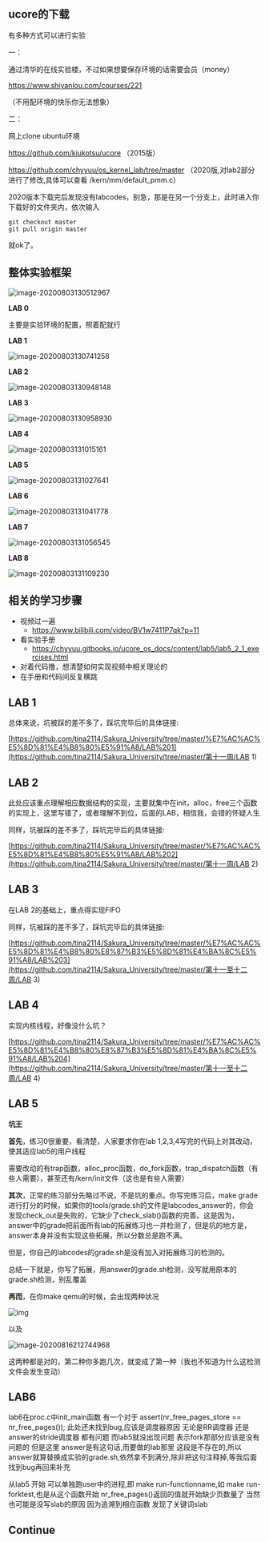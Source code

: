 ## ucore的下载

有多种方式可以进行实验

一：

通过清华的在线实验楼，不过如果想要保存环境的话需要会员（money）

https://www.shiyanlou.com/courses/221

（不用配环境的快乐你无法想象）

二：

网上clone ubuntu环境

https://github.com/kiukotsu/ucore （2015版）

https://github.com/chyyuu/os_kernel_lab/tree/master （2020版,对lab2部分进行了修改,具体可以查看 /kern/mm/default_pmm.c）

2020版本下载完后发现没有labcodes，别急，那是在另一个分支上，此时进入你下载好的文件夹内，依次输入

```shell
git checkout master
git pull origin master
```

就ok了。

## 整体实验框架

![image-20200803130512967](https://gitee.com/zhzzhz/blog_warehouse/raw/master/img/image-20200803130512967.png)

**LAB 0**

主要是实验环境的配置，照着配就行

**LAB 1**

![image-20200803130741258](https://gitee.com/zhzzhz/blog_warehouse/raw/master/img/image-20200803130741258.png)

**LAB 2**

![image-20200803130948148](https://gitee.com/zhzzhz/blog_warehouse/raw/master/img/image-20200803130948148.png)

**LAB 3**

![image-20200803130958930](https://gitee.com/zhzzhz/blog_warehouse/raw/master/img/image-20200803130958930.png)

**LAB 4**

![image-20200803131015161](https://gitee.com/zhzzhz/blog_warehouse/raw/master/img/image-20200803131015161.png)

**LAB 5**

![image-20200803131027641](https://gitee.com/zhzzhz/blog_warehouse/raw/master/img/image-20200803131027641.png)

**LAB 6**

![image-20200803131041778](https://gitee.com/zhzzhz/blog_warehouse/raw/master/img/image-20200803131041778.png)

**LAB 7**

![image-20200803131056545](https://gitee.com/zhzzhz/blog_warehouse/raw/master/img/image-20200803131056545.png)

**LAB 8**

![image-20200803131109230](https://gitee.com/zhzzhz/blog_warehouse/raw/master/img/image-20200803131109230.png)

## 相关的学习步骤

+ 视频过一遍
  - https://www.bilibili.com/video/BV1w7411P7qk?p=11
+ 看实验手册
  - https://chyyuu.gitbooks.io/ucore_os_docs/content/lab5/lab5_2_1_exercises.html
+ 对着代码撸，想清楚如何实现视频中相关理论的
+ 在手册和代码间反复横跳

## LAB 1

总体来说，坑被踩的差不多了，踩坑完毕后的具体链接:

[https://github.com/tina2114/Sakura_University/tree/master/%E7%AC%AC%E5%8D%81%E4%B8%80%E5%91%A8/LAB%201](https://github.com/tina2114/Sakura_University/tree/master/第十一周/LAB 1)

## LAB 2

此处应该重点理解相应数据结构的实现，主要就集中在init，alloc，free三个函数的实现上，这里写错了，或者理解不到位，后面的LAB，相信我，会错的怀疑人生

同样，坑被踩的差不多了，踩坑完毕后的具体链接:

[https://github.com/tina2114/Sakura_University/tree/master/%E7%AC%AC%E5%8D%81%E4%B8%80%E5%91%A8/LAB%202](https://github.com/tina2114/Sakura_University/tree/master/第十一周/LAB 2)

## LAB 3

在LAB 2的基础上，重点得实现FIFO

同样，坑被踩的差不多了，踩坑完毕后的具体链接:

[https://github.com/tina2114/Sakura_University/tree/master/%E7%AC%AC%E5%8D%81%E4%B8%80%E8%87%B3%E5%8D%81%E4%BA%8C%E5%91%A8/LAB%203](https://github.com/tina2114/Sakura_University/tree/master/第十一至十二周/LAB 3)

## LAB 4

实现内核线程，好像没什么坑？

[https://github.com/tina2114/Sakura_University/tree/master/%E7%AC%AC%E5%8D%81%E4%B8%80%E8%87%B3%E5%8D%81%E4%BA%8C%E5%91%A8/LAB%204](https://github.com/tina2114/Sakura_University/tree/master/第十一至十二周/LAB 4)

## LAB 5

**坑王**

**首先**，练习0很重要，看清楚，人家要求你在lab 1,2,3,4写完的代码上对其改动，使其适应lab5的用户线程

需要改动的有trap函数，alloc_proc函数，do_fork函数，trap_dispatch函数（有些人需要），甚至还有/kern/init文件（这也是有些人需要）

**其次**，正常的练习部分先略过不说，不是坑的重点。你写完练习后，make grade进行打分的时候，如果你的tools/grade.sh的文件是labcodes_answer的，你会发现check_out是失败的，它缺少了check_slab()函数的完善。这是因为，answer中的grade把前面所有lab的拓展练习也一并检测了，但是坑的地方是，answer本身并没有实现这些拓展，所以分数总是跑不满。

但是，你自己的labcodes的grade.sh是没有加入对拓展练习的检测的。

总结一下就是，你写了拓展，用answer的grade.sh检测，没写就用原本的grade.sh检测，别乱覆盖



**再而**，在你make qemu的时候，会出现两种状况

![img](https://gitee.com/zhzzhz/blog_warehouse/raw/master/img/186BF41E99DFF58887671483DCC4CF86.jpg)

以及

![image-20200816212744968](https://gitee.com/zhzzhz/blog_warehouse/raw/master/img/image-20200816212744968.png)


这两种都是对的，第二种你多跑几次，就变成了第一种（我也不知道为什么这检测文件会发生变动）
## LAB6
lab6在proc.c中init_main函数 有一个对于 assert(nr_free_pages_store == nr_free_pages()); 此处还未找到bug,应该是调度器原因
无论是RR调度器 还是 answer的stride调度器 都有问题 而lab5就没出现问题 表示fork那部分应该是没有问题的
但是这里 answer是有这句话,而要做的lab那里 这段是不存在的,所以answer就算替换成实验的grade.sh,依然拿不到满分,除非把这句注释掉,等我后面找到bug再回来补充

从lab5 开始 可以单独跑user中的进程,即 make run-functionname,如 make run-forktest,也是从这个函数开始 nr_free_pages()返回的值就开始缺少页数量了
当然 也可能是没写slab的原因 因为追溯到相应函数 发现了关键词slab
## Continue
